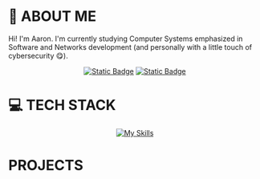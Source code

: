 # :wave: ABOUT ME

Hi! I'm Aaron. I'm currently studying Computer Systems emphasized in Software and Networks development (and personally with a little touch of cybersecurity :yum:).

<div align="center"> 

<a href="mailto:aaron.nxwball@gamil.com"><img alt="Static Badge" src="https://img.shields.io/badge/Gmail-gray?style=for-the-badge&logo=Gmail"></a>
<a href="https://www.linkedin.com/in/aaron-newball/"><img alt="Static Badge" src="https://img.shields.io/badge/LinkedIn-gray?style=for-the-badge&logo=LinkedIn&logoColor=blue">
</a>

</div>

# :computer: TECH STACK

<div align="center"> 

[![My Skills](https://skillicons.dev/icons?i=html,css,sass,js,angular,py,django,mysql,sqlite)](https://skillicons.dev) 

</div>

# PROJECTS